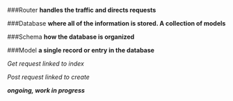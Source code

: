 


###Router
**handles the traffic and directs requests**

###Database
**where all of the information is stored.  A collection of models**

###Schema
**how the database is organized**

###Model
**a single record or entry in the database**

_Get request linked to index_

_Post request linked to create_

_**ongoing, work in progress**_